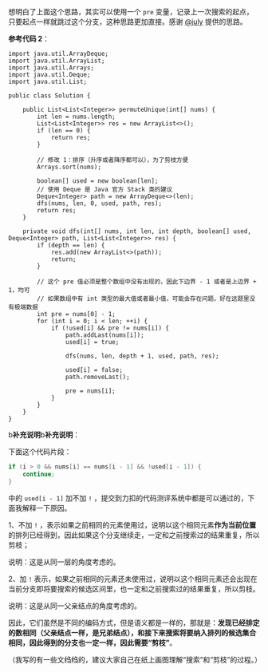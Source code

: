 

想明白了上面这个思路，其实可以使用一个 `pre` 变量，记录上一次搜索的起点，只要起点一样就跳过这个分支，这种思路更加直接。感谢 [@july](/u/july-13/) 提供的思路。

**参考代码 2**：

```
import java.util.ArrayDeque;
import java.util.ArrayList;
import java.util.Arrays;
import java.util.Deque;
import java.util.List;

public class Solution {

    public List<List<Integer>> permuteUnique(int[] nums) {
        int len = nums.length;
        List<List<Integer>> res = new ArrayList<>();
        if (len == 0) {
            return res;
        }

        // 修改 1：排序（升序或者降序都可以），为了剪枝方便
        Arrays.sort(nums);

        boolean[] used = new boolean[len];
        // 使用 Deque 是 Java 官方 Stack 类的建议
        Deque<Integer> path = new ArrayDeque<>(len);
        dfs(nums, len, 0, used, path, res);
        return res;
    }

    private void dfs(int[] nums, int len, int depth, boolean[] used, Deque<Integer> path, List<List<Integer>> res) {
        if (depth == len) {
            res.add(new ArrayList<>(path));
            return;
        }

        // 这个 pre 值必须是整个数组中没有出现的，因此下边界 - 1 或者是上边界 + 1，均可
        // 如果数组中有 int 类型的最大值或者最小值，可能会存在问题，好在这题里没有极端数据
        int pre = nums[0] - 1;
        for (int i = 0; i < len; ++i) {
            if (!used[i] && pre != nums[i]) {
                path.addLast(nums[i]);
                used[i] = true;

                dfs(nums, len, depth + 1, used, path, res);

                used[i] = false;
                path.removeLast();

                pre = nums[i];
            }
        }
    }
}

```

b**补充说明**b**补充说明**：

下面这个代码片段：

```java
if (i > 0 && nums[i] == nums[i - 1] && !used[i - 1]) {
    continue;
}
```

中的 `used[i - 1]` 加不加 `!` ，提交到力扣的代码测评系统中都是可以通过的，下面我解释一下原因。

1、不加 `!` ，表示如果之前相同的元素使用过，说明以这个相同元素**作为当前位置**的排列已经得到，因此如果这个分支继续走，一定和之前搜索过的结果重复，所以剪枝；

说明：这是从同一层的角度考虑的。

2、加 `!` 表示，如果之前相同的元素还未使用过，说明以这个相同元素还会出现在当前分支即将要搜索的候选区间里，也一定和之前搜索过的结果重复，所以剪枝。

说明：这是从同一父亲结点的角度考虑的。

因此，它们虽然是不同的编码方式，但是语义都是一样的，那就是：**发现已经排定的数相同（父亲结点一样，是兄弟结点），和接下来搜索将要纳入排列的候选集合相同，因此得到的分支也一定一样，因此需要“剪枝”**。

（我写的有一些文绉绉的，建议大家自己在纸上画图理解“搜索”和“剪枝”的过程。）